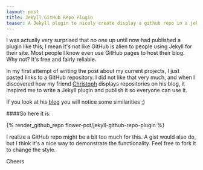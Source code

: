 ```yaml
---
layout: post
title: Jekyll GitHub Repo Plugin
teaser: A Jekyll plugin to nicely create display a github repo in a jekyll post
---
```


I was actually very surprised that no one up until now had published a plugin
like this, I mean it's not like GitHub is alien to people using Jekyll for
their site. Most people I know even use GitHub pages to host their blog.
Why not? It's free and fairly reliable.

In my first attempt of writing the post about my current projects, I just pasted
links to a GitHub repository. I did not like that very much, and when I
discovered how my friend [Christoph](https://github.com/jarus) displays
repositories on his blog, it inspired me to write a Jekyll plugin and publish
it so everyone can use it.

If you look at his [blog](http://thelabmill.de) you will notice some
similarities ;)

####So here it is:

{% render_github_repo flower-pot/jekyll-github-repo-plugin %}

I realize a GitHub repo might be a bit too much for this. A gist would also
do, but I think it's a nice way to demonstrate the functionality. Feel free to
fork it to change the style.

Cheers
